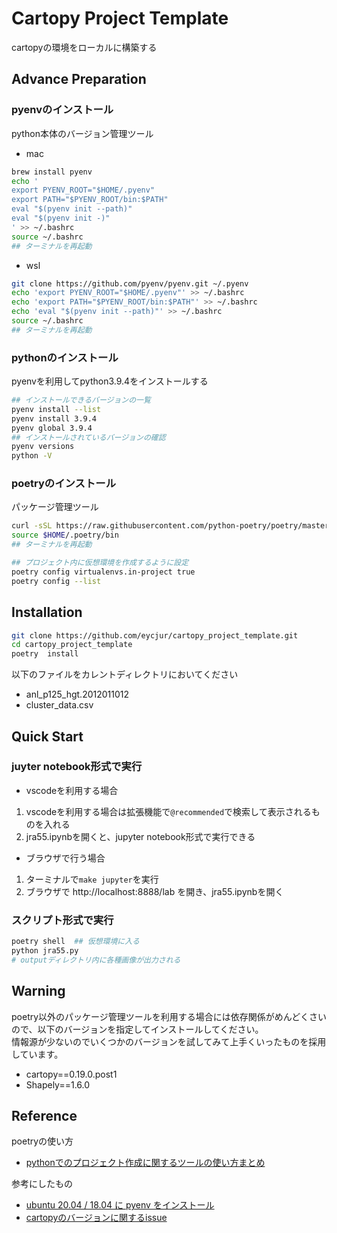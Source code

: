 # Cartopy Project Template
cartopyの環境をローカルに構築する

## Advance Preparation
### pyenvのインストール
python本体のバージョン管理ツール
- mac
```bash
brew install pyenv
echo '
export PYENV_ROOT="$HOME/.pyenv"
export PATH="$PYENV_ROOT/bin:$PATH"
eval "$(pyenv init --path)"
eval "$(pyenv init -)"
' >> ~/.bashrc
source ~/.bashrc
## ターミナルを再起動
```

- wsl
```bash
git clone https://github.com/pyenv/pyenv.git ~/.pyenv
echo 'export PYENV_ROOT="$HOME/.pyenv"' >> ~/.bashrc
echo 'export PATH="$PYENV_ROOT/bin:$PATH"' >> ~/.bashrc
echo 'eval "$(pyenv init --path)"' >> ~/.bashrc
source ~/.bashrc
## ターミナルを再起動
```

### pythonのインストール
pyenvを利用してpython3.9.4をインストールする

```bash
## インストールできるバージョンの一覧
pyenv install --list
pyenv install 3.9.4
pyenv global 3.9.4
## インストールされているバージョンの確認
pyenv versions
python -V
```

### poetryのインストール
パッケージ管理ツール

```bash
curl -sSL https://raw.githubusercontent.com/python-poetry/poetry/master/get-poetry.py | python -
source $HOME/.poetry/bin
## ターミナルを再起動

## プロジェクト内に仮想環境を作成するように設定
poetry config virtualenvs.in-project true
poetry config --list
```

## Installation
```bash
git clone https://github.com/eycjur/cartopy_project_template.git
cd cartopy_project_template
poetry  install
```

以下のファイルをカレントディレクトリにおいてください
- anl_p125_hgt.2012011012
- cluster_data.csv


## Quick Start
### juyter notebook形式で実行
- vscodeを利用する場合
1. vscodeを利用する場合は拡張機能で`@recommended`で検索して表示されるものを入れる
1. jra55.ipynbを開くと、jupyter notebook形式で実行できる

- ブラウザで行う場合
1. ターミナルで`make jupyter`を実行
1. ブラウザで http://localhost:8888/lab を開き、jra55.ipynbを開く

### スクリプト形式で実行
```bash
poetry shell  ## 仮想環境に入る
python jra55.py
# outputディレクトリ内に各種画像が出力される
```

## Warning
poetry以外のパッケージ管理ツールを利用する場合には依存関係がめんどくさいので、以下のバージョンを指定してインストールしてください。  
情報源が少ないのでいくつかのバージョンを試してみて上手くいったものを採用しています。
- cartopy==0.19.0.post1
- Shapely==1.6.0

## Reference
poetryの使い方
- [pythonでのプロジェクト作成に関するツールの使い方まとめ](https://qiita.com/eycjur/items/38459af60ea6f989a068)

参考にしたもの
- [ubuntu 20.04 / 18.04 に pyenv をインストール](https://zenn.dev/neruo/articles/install-pyenv-on-ubuntu)
- [cartopyのバージョンに関するissue](https://github.com/SciTools/iris/issues/4468##issuecomment-997997068)
